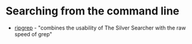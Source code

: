 # Searching from the command line

* [ripgrep](https://github.com/BurntSushi/ripgrep) - "combines the usability of
  The Silver Searcher with the raw speed of grep"
